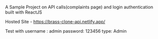 A Sample Project on API calls(complaints page) and login authentication built with ReactJS

Hosted Site - https://brass-clone-api.netlify.app/

Test with 
username : admin
password: 123456
type: Admin
